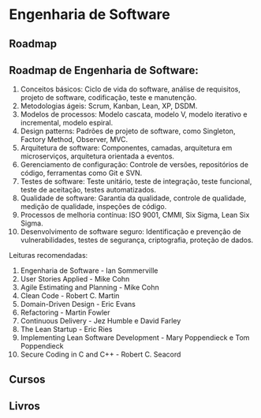 # Engenharia de Software

## Roadmap

## Roadmap de Engenharia de Software:

1. Conceitos básicos: Ciclo de vida do software, análise de requisitos, projeto de software, codificação, teste e manutenção.
2. Metodologias ágeis: Scrum, Kanban, Lean, XP, DSDM.
3. Modelos de processos: Modelo cascata, modelo V, modelo iterativo e incremental, modelo espiral.
4. Design patterns: Padrões de projeto de software, como Singleton, Factory Method, Observer, MVC.
5. Arquitetura de software: Componentes, camadas, arquitetura em microserviços, arquitetura orientada a eventos.
6. Gerenciamento de configuração: Controle de versões, repositórios de código, ferramentas como Git e SVN.
7. Testes de software: Teste unitário, teste de integração, teste funcional, teste de aceitação, testes automatizados.
8. Qualidade de software: Garantia da qualidade, controle de qualidade, medição de qualidade, inspeções de código.
9. Processos de melhoria contínua: ISO 9001, CMMI, Six Sigma, Lean Six Sigma.
10. Desenvolvimento de software seguro: Identificação e prevenção de vulnerabilidades, testes de segurança, criptografia, proteção de dados.

Leituras recomendadas:

1. Engenharia de Software - Ian Sommerville
2. User Stories Applied - Mike Cohn
3. Agile Estimating and Planning - Mike Cohn
4. Clean Code - Robert C. Martin
5. Domain-Driven Design - Eric Evans
6. Refactoring - Martin Fowler
7. Continuous Delivery - Jez Humble e David Farley
8. The Lean Startup - Eric Ries
9. Implementing Lean Software Development - Mary Poppendieck e Tom Poppendieck
10. Secure Coding in C and C++ - Robert C. Seacord

## Cursos

## Livros